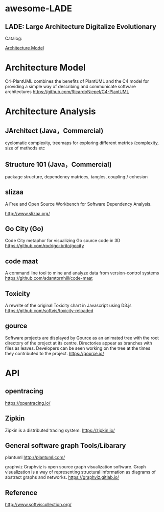 # awesome-LADE
LADE: Large Architecture Digitalize Evolutionary
---

Catalog:

[Architecture Model](Architecture-Model)

Architecture Model
===
C4-PlantUML combines the benefits of PlantUML and the C4 model for providing a simple way of describing and communicate software architectures 
https://github.com/RicardoNiepel/C4-PlantUML

Architecture Analysis
===
JArchitect (Java，Commercial)
---
cyclomatic complexity, treemaps for exploring different metrics (complexity, size of methods etc

Structure 101 (Java，Commercial)
---
package structure, dependency matrices, tangles, coupling / cohesion

slizaa
---
A Free and Open Source Workbench for Software Dependency Analysis.

http://www.slizaa.org/

Go City (Go)
---
Code City metaphor for visualizing Go source code in 3D 
https://github.com/rodrigo-brito/gocity

code maat
---
A command line tool to mine and analyze data from version-control systems 
https://github.com/adamtornhill/code-maat

Toxicity
---
A rewrite of the original Toxicity chart in Javascript using D3.js 
https://github.com/softvis/toxicity-reloaded

gource
---
Software projects are displayed by Gource as an animated tree with the root directory of the project at its centre. Directories appear as branches with files as leaves. Developers can be seen working on the tree at the times they contributed to the project.
https://gource.io/

API
===

opentracing
---
https://opentracing.io/

Zipkin
---
Zipkin is a distributed tracing system.
https://zipkin.io/

General software graph Tools/Libarary
---
plantuml
http://plantuml.com/

graphviz
Graphviz is open source graph visualization software. Graph visualization is a way of representing structural information as diagrams of abstract graphs and networks.
https://graphviz.gitlab.io/


Reference
---
http://www.softviscollection.org/

